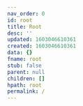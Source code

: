 ```yaml
---
nav_order: 0
id: root
title: Root
desc: ''
updated: 1603046610361
created: 1603046610361
data: {}
fname: root
stub: false
parent: null
children: []
hpath: root
permalink: /
---
```


